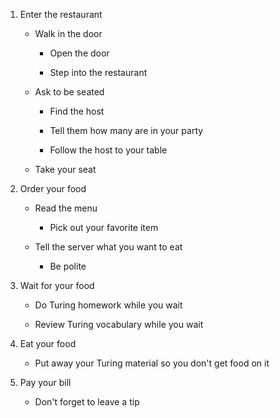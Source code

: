 1. Enter the restaurant

    - Walk in the door

      - Open the door

      - Step into the restaurant

    - Ask to be seated

      - Find the host

      - Tell them how many are in your party

      - Follow the host to your table

    - Take your seat

2. Order your food

    - Read the menu

      - Pick out your favorite item

    - Tell the server what you want to eat

      - Be polite

3. Wait for your food

    - Do Turing homework while you wait

    - Review Turing vocabulary while you wait

4. Eat your food

    - Put away your Turing material so you don't get food on it

5. Pay your bill

    - Don't forget to leave a tip
